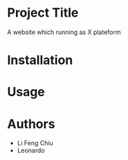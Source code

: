 # Project Title
A website which running as X plateform

# Installation



# Usage



# Authors
- Li Feng Chiu
- Leonardo
